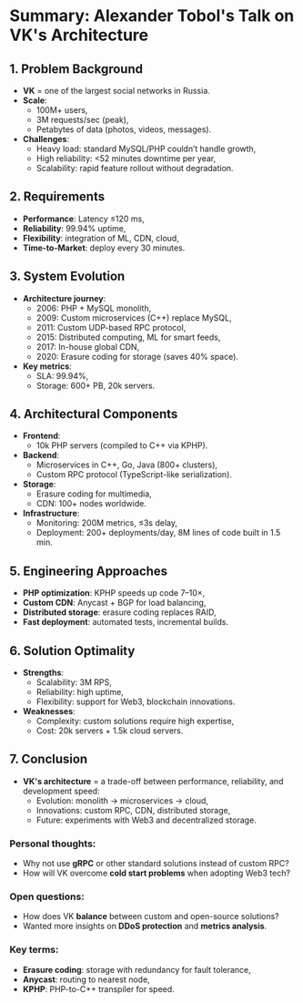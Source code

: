 # Summary: Alexander Tobol's Talk on VK's Architecture

## 1. Problem Background
- **VK** = one of the largest social networks in Russia.
- **Scale**:
  - 100M+ users,
  - 3M requests/sec (peak),
  - Petabytes of data (photos, videos, messages).
- **Challenges**:
  - Heavy load: standard MySQL/PHP couldn’t handle growth,
  - High reliability: <52 minutes downtime per year,
  - Scalability: rapid feature rollout without degradation.

## 2. Requirements
- **Performance**: Latency ≤120 ms,
- **Reliability**: 99.94% uptime,
- **Flexibility**: integration of ML, CDN, cloud,
- **Time-to-Market**: deploy every 30 minutes.

## 3. System Evolution
- **Architecture journey**:
  - 2006: PHP + MySQL monolith,
  - 2009: Custom microservices (C++) replace MySQL,
  - 2011: Custom UDP-based RPC protocol,
  - 2015: Distributed computing, ML for smart feeds,
  - 2017: In-house global CDN,
  - 2020: Erasure coding for storage (saves 40% space).
- **Key metrics**:
  - SLA: 99.94%,
  - Storage: 600+ PB, 20k servers.

## 4. Architectural Components
- **Frontend**:
  - 10k PHP servers (compiled to C++ via KPHP).
- **Backend**:
  - Microservices in C++, Go, Java (800+ clusters),
  - Custom RPC protocol (TypeScript-like serialization).
- **Storage**:
  - Erasure coding for multimedia,
  - CDN: 100+ nodes worldwide.
- **Infrastructure**:
  - Monitoring: 200M metrics, ≤3s delay,
  - Deployment: 200+ deployments/day, 8M lines of code built in 1.5 min.

## 5. Engineering Approaches
- **PHP optimization**: KPHP speeds up code 7–10×,
- **Custom CDN**: Anycast + BGP for load balancing,
- **Distributed storage**: erasure coding replaces RAID,
- **Fast deployment**: automated tests, incremental builds.

## 6. Solution Optimality
- **Strengths**:
  - Scalability: 3M RPS,
  - Reliability: high uptime,
  - Flexibility: support for Web3, blockchain innovations.
- **Weaknesses**:
  - Complexity: custom solutions require high expertise,
  - Cost: 20k servers + 1.5k cloud servers.

## 7. Conclusion
- **VK's architecture** = a trade-off between performance, reliability, and development speed:
  - Evolution: monolith → microservices → cloud,
  - Innovations: custom RPC, CDN, distributed storage,
  - Future: experiments with Web3 and decentralized storage.

### Personal thoughts:
- Why not use **gRPC** or other standard solutions instead of custom RPC?
- How will VK overcome **cold start problems** when adopting Web3 tech?

### Open questions:
- How does VK **balance** between custom and open-source solutions?
- Wanted more insights on **DDoS protection** and **metrics analysis**.

### Key terms:
- **Erasure coding**: storage with redundancy for fault tolerance,
- **Anycast**: routing to nearest node,
- **KPHP**: PHP-to-C++ transpiler for speed.
